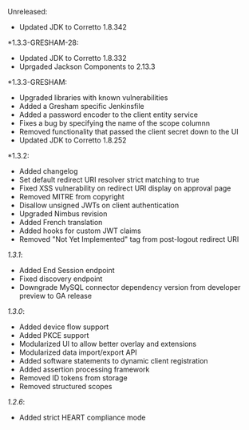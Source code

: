 Unreleased:
- Updated JDK to Corretto 1.8.342

*1.3.3-GRESHAM-28:
- Updated JDK to Corretto 1.8.332
- Uprgaded Jackson Components to 2.13.3

*1.3.3-GRESHAM:
- Upgraded libraries with known vulnerabilities
- Added a Gresham specific Jenkinsfile
- Added a password encoder to the client entity service
- Fixes a bug by specifying the name of the scope columnn
- Removed functionality that passed the client secret down to the UI
- Updated JDK to Corretto 1.8.252

*1.3.2:
- Added changelog
- Set default redirect URI resolver strict matching to true
- Fixed XSS vulnerability on redirect URI display on approval page
- Removed MITRE from copyright
- Disallow unsigned JWTs on client authentication
- Upgraded Nimbus revision
- Added French translation
- Added hooks for custom JWT claims
- Removed "Not Yet Implemented" tag from post-logout redirect URI

*1.3.1*:
- Added End Session endpoint
- Fixed discovery endpoint
- Downgrade MySQL connector dependency version from developer preview to GA release

*1.3.0*:
- Added device flow support
- Added PKCE support
- Modularized UI to allow better overlay and extensions
- Modularized data import/export API
- Added software statements to dynamic client registration
- Added assertion processing framework
- Removed ID tokens from storage
- Removed structured scopes

*1.2.6*: 
- Added strict HEART compliance mode
